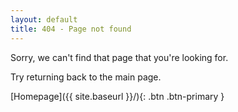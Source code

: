 ```yaml
---
layout: default
title: 404 - Page not found
---
```


Sorry, we can't find that page that you're looking for.

Try returning back to the main page.

[Homepage]({{ site.baseurl }}/){: .btn .btn-primary }
